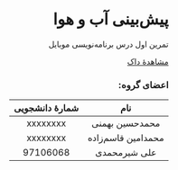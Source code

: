 <div dir="rtl">

# پیش‌بینی آب و هوا

تمرین اول درس برنامه‌نویسی موبایل

[مشاهدهٔ داک](https://github.com/sharif-dev/HW1-Weather/raw/master/Mobile_HW1.pdf)

### اعضای گروه:
|        نام        | شمارهٔ دانشجویی |
|:-----------------:|:--------------:|
|   محمدحسین بهمنی  |    xxxxxxxx    |
| محمدامین قاسم‌زاده |    xxxxxxxx    |
|    علی شیرمحمدی   |    97106068    |
</div>